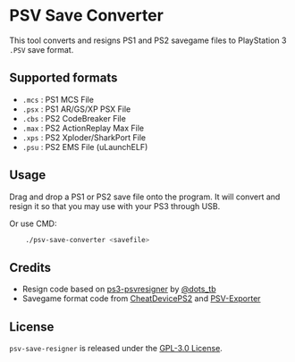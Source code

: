 # PSV Save Converter

This tool converts and resigns PS1 and PS2 savegame files to PlayStation 3 `.PSV` save format.

## Supported formats

- `.mcs` : PS1 MCS File
- `.psx` : PS1 AR/GS/XP PSX File
- `.cbs` : PS2 CodeBreaker File
- `.max` : PS2 ActionReplay Max File
- `.xps` : PS2 Xploder/SharkPort File
- `.psu` : PS2 EMS File (uLaunchELF)

## Usage

Drag and drop a PS1 or PS2 save file onto the program. It will convert and resign it so that you may use with your PS3 through USB.

Or use CMD:
```bash
	./psv-save-converter <savefile>
```

## Credits

- Resign code based on [ps3-psvresigner](https://github.com/dots-tb/ps3-psvresigner) by [@dots_tb](https://github.com/dots-tb)
- Savegame format code from [CheatDevicePS2](https://github.com/root670/CheatDevicePS2) and [PSV-Exporter](https://github.com/PMStanley/PSV-Exporter)
 
## License

`psv-save-resigner` is released under the [GPL-3.0 License](./LICENSE).
